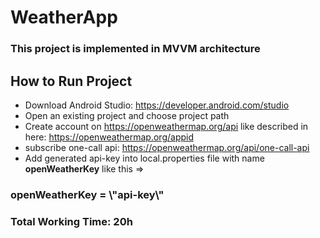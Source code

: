 # WeatherApp
### This project is implemented in MVVM architecture

## How to Run Project
- Download Android Studio: https://developer.android.com/studio
- Open an existing project and choose project path
- Create account on https://openweathermap.org/api like described in here: https://openweathermap.org/appid
- subscribe one-call api: https://openweathermap.org/api/one-call-api
- Add generated api-key into local.properties file with name **openWeatherKey** like this =>
### openWeatherKey = \\"api-key\\"

### Total Working Time: 20h